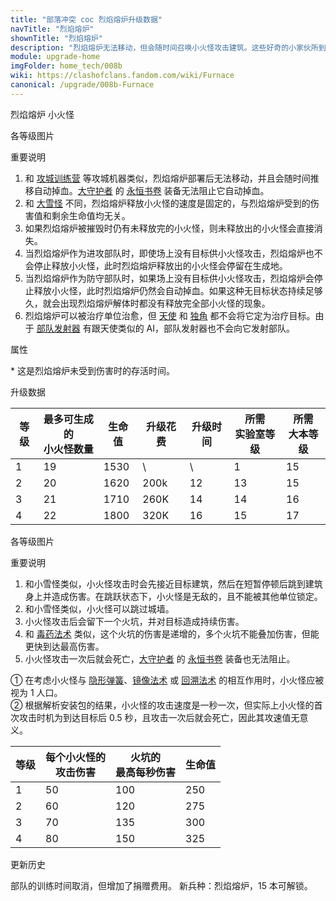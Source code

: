 ```yaml
---
title: "部落冲突 coc 烈焰熔炉升级数据"
navTitle: "烈焰熔炉"
shownTitle: "烈焰熔炉"
description: "烈焰熔炉无法移动，但会随时间召唤小火怪攻击建筑。这些好奇的小家伙所到之处都会留下火焰！"
module: upgrade-home
imgFolder: home_tech/008b
wiki: https://clashofclans.fandom.com/wiki/Furnace
canonical: /upgrade/008b-Furnace
---
```


<SwitchTabs contentClass="cp-unit-items" :stickyTabs="true" :pageTabs="true">
    <SwitchTab tabId="cp-unit-item-0" :activeTab="true">烈焰熔炉</SwitchTab>
    <SwitchTab tabId="cp-unit-item-1">小火怪</SwitchTab>
</SwitchTabs>

<!-- ↓↓↓ 烈焰熔炉 ↓↓↓ -->
<SwitchTabGroup id="cp-unit-item-0" class="cp-unit-items">
<UnitInfo :folder="$frontmatter.imgFolder" imgSrc="Furnace_info.png" imgAlt="烈焰熔炉"
    description="烈焰熔炉无法移动，但会随时间召唤小火怪攻击建筑。这些好奇的小家伙所到之处都会留下火焰！" />

<SmallTitle>各等级图片</SmallTitle>

<Panel>
    <UnitImgGroup :folder="$frontmatter.imgFolder">
        <UnitImg imgTitle="1 级" imgSrc="Furnace1.png" />
        <UnitImg imgTitle="2 级" imgSrc="Furnace2.png" />
        <UnitImg imgTitle="3 级" imgSrc="Furnace3.png" />
        <UnitImg imgTitle="4 级" imgSrc="Furnace4.png" />
    </UnitImgGroup>
</Panel>

<SmallTitle>重要说明</SmallTitle>

1. 和 [攻城训练营](/upgrade/0243-Siege-Barracks) 等攻城机器类似，烈焰熔炉部署后无法移动，并且会随时间推移自动掉血。[大守护者](/upgrade/0202-Grand-Warden) 的 [永恒书卷](/upgrade/0780-Eternal-Tome) 装备无法阻止它自动掉血。
2. 和 [大雪怪](/upgrade/000d-Yeti) 不同，烈焰熔炉释放小火怪的速度是固定的，与烈焰熔炉受到的伤害值和剩余生命值均无关。
3. 如果烈焰熔炉被摧毁时仍有未释放完的小火怪，则未释放出的小火怪会直接消失。
4. 当烈焰熔炉作为进攻部队时，即使场上没有目标供小火怪攻击，烈焰熔炉也不会停止释放小火怪，此时烈焰熔炉释放出的小火怪会停留在生成地。
5. 当烈焰熔炉作为防守部队时，如果场上没有目标供小火怪攻击，烈焰熔炉会停止释放小火怪，此时烈焰熔炉仍然会自动掉血。如果这种无目标状态持续足够久，就会出现烈焰熔炉解体时都没有释放完全部小火怪的现象。
6. 烈焰熔炉可以被治疗单位治愈，但 [天使](/upgrade/0007-Healer) 和 [独角](/upgrade/0283-Unicorn) 都不会将它定为治疗目标。由于 [部队发射器](/upgrade/0247-Troop-Launcher) 有跟天使类似的 AI，部队发射器也不会向它发射部队。

<SmallTitle>属性</SmallTitle>

<UnitProperties>
    <UnitProperty pKey="部队类型" pValue="地面辅助单位" />
    <UnitProperty pKey="占据人口" pValue="18" />
    <UnitProperty pKey="移动速度" pValue="0 (无法移动)" />
    <UnitProperty pKey="最长存活时间" pValue="60 秒<sup>*</sup>" />
    <UnitProperty pKey="所需暗黑训练营等级" pValue="12" />
    <UnitProperty pKey="所需大本等级" pValue="15" />
    <UnitProperty pKey="训练时间" pValue="无" trainingSystem="2025" />
    <UnitProperty pKey="捐赠费用" pValue="9,9,405,Dark_Elixir" :isDonationCost="true" />
</UnitProperties>

\* 这是烈焰熔炉未受到伤害时的存活时间。

<SmallTitle>升级数据</SmallTitle>

<script setup>
const tableExtraInfo = [
    {
        "column": 3,
        "type": "cost",
        "gpClass": "research",
        "icon": "Dark_Elixir"
    },
    {
        "column": 4,
        "type": "time",
        "gpClass": "research"
    }
];
</script>

<UnitTable :tableExtraInfo="tableExtraInfo">

| 等级 |最多可生成的<br>小火怪数量| 生命值 | 升级花费|  升级时间  |所需<br>实验室等级|所需<br>大本等级|
|  --- |          ---           |  ---- |  ----   |    ----   |       ----      |      ----     |
|   1  |           19           |  1530 |    \    |      \    |         1       |       15      |
|   2  |           20           |  1620 |   200k  |     12    |        13       |       15      |
|   3  |           21           |  1710 |   260K  |     14    |        14       |       16      |
|   4  |           22           |  1800 |   320K  |     16    |        15       |       17      |
</UnitTable>
</SwitchTabGroup>

<!-- ↓↓↓ 小火怪 ↓↓↓ -->
<SwitchTabGroup id="cp-unit-item-1" class="cp-unit-items">
<UnitInfo :folder="$frontmatter.imgFolder" imgSrc="Firemite_info.png" imgAlt="小火怪"
    description="这些小家伙速度快、好奇心强，生命值较低，对探索建筑有着炽热的渴望！它们只想找个温暖的地方藏起来，所到之处都会留下火焰，对目标造成持续伤害。" />

<SmallTitle>各等级图片</SmallTitle>

<Panel>
    <UnitImgGroup :folder="$frontmatter.imgFolder">
        <UnitImg imgTitle="所有等级" imgSrc="Firemite1.png" />
    </UnitImgGroup>
</Panel>

<SmallTitle>重要说明</SmallTitle>

1. 和小雪怪类似，小火怪攻击时会先接近目标建筑，然后在短暂停顿后跳到建筑身上并造成伤害。在跳跃状态下，小火怪是无敌的，且不能被其他单位锁定。
2. 和小雪怪类似，小火怪可以跳过城墙。
3. 小火怪攻击后会留下一个火坑，并对目标造成持续伤害。
4. 和 [毒药法术](/upgrade/0180-Poison-Spell) 类似，这个火坑的伤害是递增的，多个火坑不能叠加伤害，但能更快到达最高伤害。
5. 小火怪攻击一次后就会死亡，[大守护者](/upgrade/0202-Grand-Warden) 的 [永恒书卷](/upgrade/0780-Eternal-Tome) 装备也无法阻止。

<UnitProperties>
    <UnitProperty pKey="部队类型" pValue="地面辅助单位" />
    <UnitProperty pKey="攻击偏好" pValue="无" />
    <UnitProperty pKey="伤害类型" pValue="范围伤害" />
    <UnitProperty pKey="攻击的目标" pValue="地面和空中目标" />
    <UnitProperty pKey="占据人口" pValue="1<sup>①</sup>" />
    <UnitProperty pKey="攻击时机" pValue="到达目标后 0.5 秒<sup>②</sup>" />
    <UnitProperty pKey="移动速度" pValue="4 格/秒" />
    <UnitProperty pKey="火坑持续时间" pValue="10 秒" />
    <UnitProperty pKey="普攻伤害半径" pValue="0.1 格" />
    <UnitProperty pKey="火坑灼烧半径" pValue="0.8 格" />
</UnitProperties>

① 在考虑小火怪与 [隐形弹簧](/upgrade/0381-Spring-Trap)、[镜像法术](/upgrade/0105-Clone-Spell) 或 [回溯法术](/upgrade/0107-Recall-Spell) 的相互作用时，小火怪应被视为 1 人口。<br>
② 根据解析安装包的结果，小火怪的攻击速度是一秒一次，但实际上小火怪的首次攻击时机为到达目标后 0.5 秒，且攻击一次后就会死亡，因此其攻速值无意义。

<UnitTable>

| 等级 | 每个小火怪的<br>攻击伤害 | 火坑的<br>最高每秒伤害 | 生命值 |
|  --- |          ---           |          ---         |   ---  |
|   1  |           50           |          100         |   250  |
|   2  |           60           |          120         |   275  |
|   3  |           70           |          135         |   300  |
|   4  |           80           |          150         |   325  |
</UnitTable>
</SwitchTabGroup>

<!-- ↓↓↓ 公共部分 ↓↓↓ -->
<SmallTitle>更新历史</SmallTitle>

<Timeline>
    <TimelineItem date="2025/03/27">
        <TimelineRow>部队的训练时间取消，但增加了捐赠费用。</TimelineRow>
    </TimelineItem>
    <TimelineItem date="2025/03/24">
        <TimelineRow>新兵种：烈焰熔炉，15 本可解锁。</TimelineRow>
    </TimelineItem>
</Timeline>